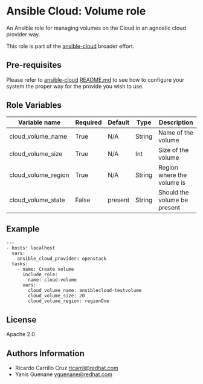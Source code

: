 # Ansible Cloud: Volume role

An Ansible role for managing volumes on the Cloud in an agnostic cloud provider way.

This role is part of the [ansible-cloud](https://github.com/redhat-cip/ansible-cloud) broader effort.

## Pre-requisites

Please refer to [ansible-cloud](https://github.com/redhat-cip/ansible-cloud) [README.md](https://github.com/redhat-cip/ansible-cloud/blob/master/README.md) to see how to configure your system the proper way for the provide you wish to use.


## Role Variables

| Variable name               | Required  | Default | Type   | Description                     |
|-----------------------------|-----------|---------|--------|---------------------------------|
| cloud_volume_name           | True      | N/A     | String | Name of the volume              |
| cloud_volume_size           | True      | N/A     | Int    | Size of the volume              |
| cloud_volume_region         | True      | N/A     | String | Region where the volume is      |
| cloud_volume_state          | False     | present | String | Should the volume be present    |


## Example

```
---
- hosts: localhost
  vars:
    ansible_cloud_provider: openstack
  tasks:
    - name: Create volume
      include_role:
        name: cloud-volume
      vars:
        cloud_volume_name: ansiblecloud-testvolume
        cloud_volume_size: 20
        cloud_volume_region: regionOne
```


## License

Apache 2.0


## Authors Information

  - Ricardo Carrillo Cruz <ricarril@redhat.com>
  - Yanis Guenane <yguenane@redhat.com>
